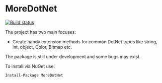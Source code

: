# MoreDotNet

[![Build status](https://ci.appveyor.com/api/projects/status/41edqunjstgy8vv5?svg=true)](https://ci.appveyor.com/project/Teodor92/moredotnet)

The project has two main focuses:

- Create handy extension methods for common DotNet types like string, int, object, Color, Bitmap etc.

The package is still under development and some bugs may exist.

To install via NuGet use:

```
Install-Package MoreDotNet
```
